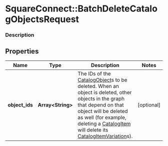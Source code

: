 # SquareConnect::BatchDeleteCatalogObjectsRequest

### Description



## Properties
Name | Type | Description | Notes
------------ | ------------- | ------------- | -------------
**object_ids** | **Array&lt;String&gt;** | The IDs of the [CatalogObject](#type-catalogobject)s to be deleted. When an object is deleted, other objects in the graph that depend on that object will be deleted as well (for example, deleting a [CatalogItem](#type-catalogitem) will delete its [CatalogItemVariation](#type-catalogitemvariation)s). | [optional] 


